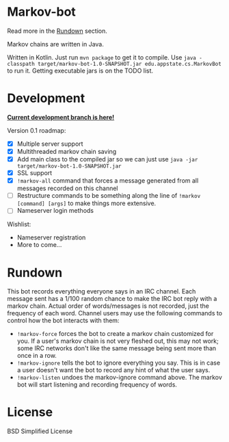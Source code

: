 # Markov-bot

Read more in the [Rundown](#rundown) section.

Markov chains are written in Java.

Written in Kotlin. Just run `mvn package` to get it to compile. Use `java -classpath target/markov-bot-1.0-SNAPSHOT.jar edu.appstate.cs.MarkovBot` to run it. Getting executable jars is on the TODO list.

# Development

**[Current development branch is here!](https://github.com/alekratz/markov-bot/tree/v0.1-dev)**

Version 0.1 roadmap:
* [x] Multiple server support
* [x] Multithreaded markov chain saving
* [x] Add main class to the compiled jar so we can just use `java -jar target/markov-bot-1.0-SNAPSHOT.jar`
* [x] SSL support
* [x] `!markov-all` command that forces a message generated from all messages recorded on this channel
* [ ] Restructure commands to be something along the line of `!markov [command] [args]` to make things more extensive.
* [ ] Nameserver login methods

Wishlist:
* Nameserver registration
* More to come...

# Rundown

This bot records everything everyone says in an IRC channel. Each message sent has a 1/100 random chance to make the IRC bot reply with a markov chain. Actual order of words/messages is not recorded, just the frequency of each word. Channel users may use the following commands to control how the bot interacts with them:

* `!markov-force` forces the bot to create a markov chain customized for you. If a user's markov chain is not very fleshed out, this may not work; some IRC networks don't like the same message being sent more than once in a row.
* `!markov-ignore` tells the bot to ignore everything you say. This is in case a user doesn't want the bot to record any hint of what the user says.
* `!markov-listen` undoes the markov-ignore command above. The markov bot will start listening and recording frequency of words.

# License

BSD Simplified License
